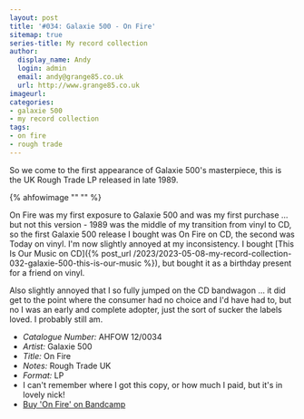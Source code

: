 ```yaml
---
layout: post
title: '#034: Galaxie 500 - On Fire'
sitemap: true
series-title: My record collection 
author:
  display_name: Andy
  login: admin
  email: andy@grange85.co.uk
  url: http://www.grange85.co.uk
imageurl:
categories:
- galaxie 500
- my record collection
tags:
- on fire
- rough trade
---
```

So we come to the first appearance of Galaxie 500's masterpiece, this is the UK Rough Trade LP released in late 1989. 

{% ahfowimage "" "" %}

On Fire was my first exposure to Galaxie 500 and was my first purchase ... but not this version - 1989 was the middle of my transition from vinyl to CD, so the first Galaxie 500 release I bought was On Fire on CD, the second was Today on vinyl. I'm now slightly annoyed at my inconsistency. I bought [This Is Our Music on CD]({% post_url /2023/2023-05-08-my-record-collection-032-galaxie-500-this-is-our-music %}), but bought it as a birthday present for a friend on vinyl.

Also slightly annoyed that I so fully jumped on the CD bandwagon ... it did get to the point where the consumer had no choice and I'd have had to, but no I was an early and complete adopter, just the sort of sucker the labels loved. I probably still am.

 - *Catalogue Number:* AHFOW 12/0034
 - *Artist:* Galaxie 500
 - *Title:* On Fire
 - *Notes:* Rough Trade UK
 - *Format:* LP
 - I can't remember where I got this copy, or how much I paid, but it's in lovely nick!
 - [Buy 'On Fire' on Bandcamp](https://galaxie500.bandcamp.com/album/on-fire)

